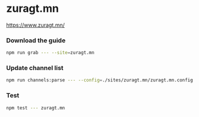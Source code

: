 # zuragt.mn

https://www.zuragt.mn/

### Download the guide

```sh
npm run grab --- --site=zuragt.mn
```

### Update channel list

```sh
npm run channels:parse --- --config=./sites/zuragt.mn/zuragt.mn.config.js --output=./sites/zuragt.mn/zuragt.mn.channels.xml
```

### Test

```sh
npm test --- zuragt.mn
```
